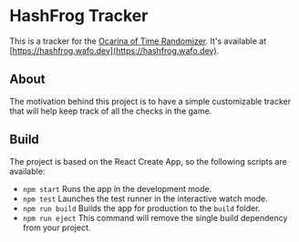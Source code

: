 # HashFrog Tracker

This is a tracker for the [Ocarina of Time Randomizer](https://ootrandomizer.com/). It's available at [https://hashfrog.wafo.dev](https://hashfrog.wafo.dev).

## About
The motivation behind this project is to have a simple customizable tracker that will help keep track of all the checks in the game.

## Build

The project is based on the React Create App, so the following scripts are available:

- `npm start` Runs the app in the development mode.
- `npm test` Launches the test runner in the interactive watch mode.
- `npm run build` Builds the app for production to the `build` folder.
- `npm run eject` This command will remove the single build dependency from your project.
